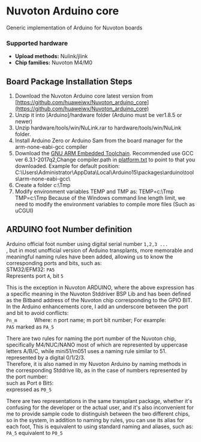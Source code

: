 # Nuvoton Arduino core
Generic implementation of Arduino for Nuvoton boards

### Supported hardware

* **Upload methods:** Nulink/jlink
* **Chip families:** Nuvoton M4/M0

## Board Package Installation Steps
1. Download the Nuvoton Arduino core latest version from [https://github.com/huaweiwx/Nuvoton_arduino_core](https://github.com/huaweiwx/Nuvoton_arduino_core)
2. Unzip it into [Arduino]/hardware folder (Arduino must be ver1.8.5 or newer)
3. Unzip hardware/tools/win/NuLink.rar to hardware/tools/win/NuLink folder. 
4. Install Arduino Zero or Arduino Sam from the board manager for the arm-none-eabi-gcc compiler
5. Download the [GNU ARM Embedded Toolchain](https://developer.arm.com/open-source/gnu-toolchain/gnu-rm/downloads).
   Recommended use GCC ver 6.3.1-2017q2,Change compiler.path in [platform.txt](https://github.com/danieleff/STM32GENERIC/blob/master/STM32/platform.txt#L21) to point to that you downloaded.
   Example for default position:  C:\Users\Administrator\AppData\Local\Arduino15\packages\arduino\tools\arm-none-eabi-gcc\
6. Create a folder c:\Tmp
7. Modify environment variables TEMP and TMP as: 
   TEMP=c:\Tmp
   TMP=c:\Tmp
   Because of the Windows command line length limit, we need to modify the environment variables to compile more files (Such as uCGUI)

## ARDUINO foot Number definition
Arduino official foot number using digital serial number `1,2,3 ...`<br>
, but in most unofficial version of Arduino transplants, more memorable and meaningful naming rules have been added, allowing us to know the corresponding ports and bits, such as:<br>
  STM32/EFM32: `PA5`<br>
  Represents port `A`, bit `5`<br>

This is the exception in Nuvoton ARDUINO, where the above expression has a specific meaning in the Nuvoton Stddriver BSP Lib and has been defined as the Bitband address of the Nuvoton chip corresponding to the GPIO BIT. In the Arduino enhancements core, I add an underscore between the port and bit to avoid conflicts:<br>
`Pn_m`
　　　Where: n port name; m port bit number;
For example:<br>
`PA5` marked as `PA_5`<br>

There are two rules for naming the port number of the Nuvoton chip, specifically M4/NUC/NANO most of which are represented by uppercase letters A/B/C, while mini51/m051 uses a naming rule similar to 51. represented by a digital 0/1/2/3.<br>
Therefore, it is also named in my Nuvoton Arduino by naming methods in the corresponding Stddrive lib, as in the case of numbers represented by the port number: <br>
such as Port `0` Bit`5`: <br>
expressed as `P0_5`<br>

There are two representations in the same transplant package, whether it's confusing for the developer or the actual user, and it's also inconvenient for me to provide sample code to distinguish between the two different chips, so in the system, in addition to naming by rules, you can use its alias for each foot,
This is equivalent to using standard naming and aliases, such as:
`PA_5` equivalent to `P0_5`